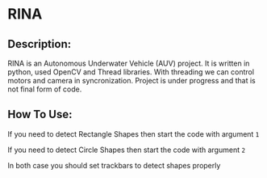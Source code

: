 # RINA

## Description:
RINA is an Autonomous Underwater Vehicle (AUV) project. It is written in python, used OpenCV and Thread libraries. With threading we can control motors and camera in syncronization. Project is under progress and that is not final form of code.

## How To Use:
If you need to detect Rectangle Shapes then start the code with argument ```1```

If you need to detect Circle Shapes then start the code with argument ```2```

In both case you should set trackbars to detect shapes properly
